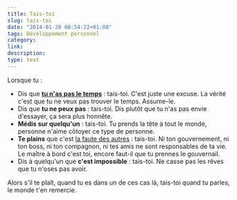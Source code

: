```yaml
---
title: Tais-toi
slug: tais-toi
date: "2014-01-20 08:54:22+01:00"
tags: Développement personnel
category: 
link: 
description: 
type: text
---
```


Lorsque tu :

- Dis que __[tu n'as pas le temps](/blog/jai-pas-le-temps-la-pire-excuse-qui-soit/)__ : tais-toi. C'est juste une excuse. La vérité c'est que tu ne veux pas trouver le temps. Assume-le.
- Dis que __tu ne peux pas__ : tais-toi. Dis plutôt que tu n'as pas envie d'essayer, ça sera plus honnête.
- __Médis sur quelqu'un__ : tais-toi. Tu prends la tête à tout le monde, personne n'aime côtoyer ce type de personne.
- __Te plains__ que c'est [la faute des autres](/blog/comment-passer-à-côté-de-sa-vie-les-8-excuses-bidon-que-vous-regretterez/) : tais-toi. Ni ton gouvernement, ni ton boss, ni ton compagnon, ni tes amis ne sont responsables de ta vie. Le maître à bord c'est toi, encore faut-il que tu prennes le gouvernail.
- Dis à quelqu'un que __c'est impossible__ : tais-toi. Ne casse pas les rêves que tu n'oses pas avoir.

Alors s'il te plaît, quand tu es dans un de ces cas là, tais-toi quand tu parles, le monde t'en remercie.

